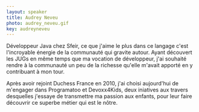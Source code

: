 ```yaml
---
layout: speaker
title: Audrey Neveu
photo: audrey_neveu.gif
key: audreyneveu
---
```


Développeur Java chez Sfeir, ce que j'aime le plus dans ce langage c'est l'incroyable énergie de la communauté qui gravite autour. Ayant découvert les JUGs en même temps que ma vocation de développeur, j'ai souhaité rendre à la communauté un peu de la richesse qu'elle m'avait apporté en y contribuant à mon tour. 

Après avoir rejoint Duchess France en 2010, j'ai choisi aujourd'hui de m'engager dans Programatoo et Devoxx4Kids, deux iniatives aux travers desquelles j'essaye de transmettre ma passion aux enfants, pour leur faire découvrir ce superbe métier qui est le nôtre.